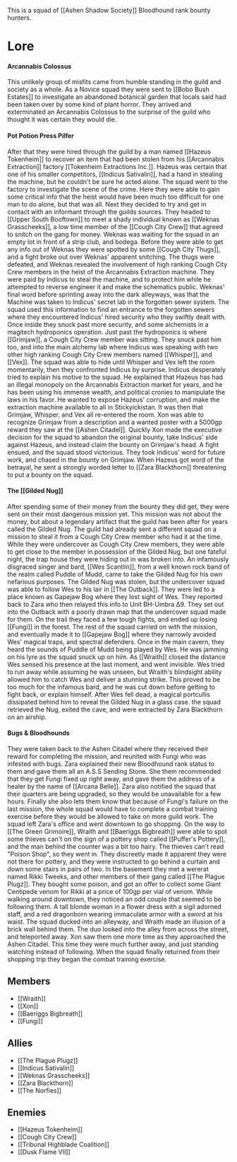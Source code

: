 This is a squad of [[Ashen Shadow Society]] Bloodhound rank bounty hunters.

# Lore

#### Arcannabis Colossus
This unlikely group of misfits came from humble standing in the guild and society as a whole. As a Novice squad they were sent to [[Bobo Bush Estates]] to investigate an abandoned botanical garden that locals said had been taken over by some kind of plant horror. They arrived and exterminated an Arcannabis Colossus to the surprise of the guild who thought it was certain they would die. 

#### Pot Potion Press Pilfer
After that they were hired through the guild by a man named [[Hazeus Tokenheim]] to recover an item that had been stolen from his [[Arcannabis Extraction]] factory [[Tokenheim Extractions Inc.]]. Hazeus was certain that one of his smaller competitors, [[Indicus Sativalin]], had a hand in stealing the machine, but he couldn't be sure he acted alone. The squad went to the factory to investigate the scene of the crime. Here they were able to gain some critical info that the heist would have been much too difficult for one man to do alone, but that was all. Next they decided to try and get in contact with an informant through the guilds sources. They headed to [[Upper South Booftown]] to meet a shady individual known as [[Weknas Grasscheeks]], a low time member of the [[Cough City Crew]] that agreed to snitch on the gang for money. Weknas was waiting for the squad in an empty lot in front of a strip club, and bodega. Before they were able to get any info out of Weknas they were spotted by some [[Cough City Thugs]], and a fight broke out over Weknas' apparent snitching. The thugs were defeated, and Weknas revealed the involvement of high ranking Cough City Crew members in the heist of the Arcannabis Extraction machine. They were paid by Indicus to steal the machine, and to protect him while he attempted to reverse engineer it and make the schematics public. Weknas' final word before sprinting away into the dark alleyways, was that the Machine was taken to Indicus' secret lab in the forgotten sewer system. The squad used this information to find an entrance to the forgotten sewers where they encountered Indicus' hired security who they swiftly dealt with. Once inside they snuck past more security, and some alchemists in a magitech hydroponics operation. Just past the hydroponics is where [[Grimjaw]], a Cough City Crew member was sitting. They snuck past him too, and into the main alchemy lab where Indicus was speaking with two other high ranking Cough City Crew members named [[Whisper]], and [[Vex]]. The squad was able to hide until Whisper and Vex left the room momentarily, then they confronted Indicus by surprise. Indicus desperately tried to explain his motive to the squad. He explained that Hazeus has had an illegal monopoly on the Arcannabis Extraction market for years, and he has been using his immense wealth, and political cronies to manipulate the laws in his favor. He wanted to expose Hazeus' corruption, and make the extraction machine available to all in Stickyickistan. It was then that Grimjaw, Whisper, and Vex all re-entered the room. Xon was able to recognize Grimjaw from a description and a wanted poster with a 5000gp reward they saw at the [[Ashen Citadel]]. Quickly Xon made the executive decision for the squad to abandon the original bounty, take Indicus' side against Hazeus, and instead claim the bounty on Grimjaw's head. A fight ensued, and the squad stood victorious. They took Indicus' word for future work, and chased in the bounty on Grimjaw. When Hazeus got word of the betrayal, he sent a strongly worded letter to [[Zara Blackthorn]] threatening to put a bounty on the squad.


#### The [[Gilded Nug]]
After spending some of their money from the bounty they did get, they were sent on their most dangerous mission yet. This mission was not about the money, but about a legendary artifact that the guild has been after for years called the Gilded Nug. The guild had already sent a different squad on a mission to steal it from a Cough City Crew member who had it at the time. While they were undercover as Cough City Crew members, they were able to get close to the member in possession of the Gilded Nug, but one fateful night, the trap house they were hiding out in was broken into. An infamously disgraced singer and bard, [[Wes Scantlin]], from a well known rock band of the realm called Puddle of Mudd, came to take the Gilded Nug for his own nefarious purposes. The Gilded Nug was stolen, but the undercover squad was able to follow Wes to his lair in [[The Outback]]. They were led to a place known as Gapejaw Bog where they lost sight of Wes. They reported back to Zara who then relayed this info to Unit BH-Umbra Δ9. They set out into the Outback with a poorly drawn map that the undercover squad made for them. On the trail they faced a few tough fights, and ended up losing [[Fungi]] in the forest. The rest of the squad carried on with the mission, and eventually made it to [[Gapejaw Bog]] where they narrowly avoided Wes' magical traps, and spectral defenders. Once in the main cavern, they heard the sounds of Puddle of Mudd being played by Wes. He was jamming on his lyre as the squad snuck up on him. As [[Wraith]] closed the distance Wes sensed his presence at the last moment, and went invisible. Wes tried to run away while assuming he was unseen, but Wraith's blindsight ability allowed him to catch Wes and deliver a stunning strike. This proved to be too much for the infamous bard, and he was cut down before getting to fight back, or explain himself. After Wes fell dead, a magical portcullis dissipated behind him to reveal the Gilded Nug in a glass case. the squad retrieved the Nug, exited the cave, and were extracted by Zara Blackthorn on an airship.

#### Bugs & Bloodhounds
They were taken back to the Ashen Citadel where they received their reward for completing the mission, and reunited with Fungi who was infested with bugs. Zara explained their new Bloodhound rank status to them and gave them all an A.S.S Sending Stone. She them recommended that they get Fungi fixed up right away, and gave them the address of a healer by the name of [[Arcana Belle]]. Zara also notified the squad that their quarters are being upgraded, so they would be unavailable for a few hours. Finally she also lets them know that because of Fungi's failure on the last mission, the whole squad would have to complete a combat training exercise before they would be allowed to take on more guild work. The squad left Zara's office and went downtown to go shopping. On the way to [[The Green Grimoire]], Wraith and [[Baeriggs Bigbreath]] were able to spot some thieves can't on the sign of a pottery shop called [[Puffer's Pottery]], and the man behind the counter was a bit too hairy. The thieves can't read "Poison Shop", so they went in. They discreetly made it apparent they were not there for pottery, and they were instructed to go behind a curtain and down some stairs in pairs of two. In the basement they met a wererat named Rikki Tweeks, and other members of their gang called [[The Plague Plugz]]. They bought some poison, and got an offer to collect some Giant Centipede venom for Rikki at a price of 100gp per vial of venom. While walking around downtown, they noticed an odd couple that seemed to be following them. A tall blonde woman in a flower dress with a sigil adorned staff, and a red dragonborn wearing immaculate armor with a sword at his waist. The squad ducked into an alleyway, and Wraith made an illusion of a brick wall behind them. The duo looked into the alley from across the street, and teleported away. Xon saw them one more time as they approached the Ashen Citadel. This time they were much further away, and just standing watching instead of following. When the squad finally returned from their shopping trip they began the combat training exercise.
## Members
- [[Wraith]]
- [[Xon]]
- [[Baeriggs Bigbreath]]
- [[Fungi]]

## Allies

- [[The Plague Plugz]]
- [[Indicus Sativalin]]
- [[Weknas Grasscheeks]]
- [[Zara Blackthorn]]
- [[The Norfies]]

## Enemies

- [[Hazeus Tokenheim]]
- [[Cough City Crew]]
- [[Tribunal Highblade Coalition]]
- [[Dusk Flame VII]]